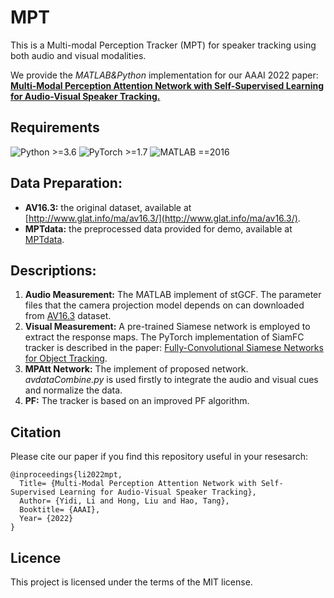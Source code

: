  # MPT
This is a Multi-modal Perception Tracker (MPT) for speaker tracking using both audio and visual modalities. 

We provide the *MATLAB&Python* implementation for our AAAI 2022 paper: [**Multi-Modal Perception Attention Network with Self-Supervised Learning for Audio-Visual Speaker Tracking.**](https://arxiv.org/abs/2112.07423)
## Requirements
![Python >=3.6](https://img.shields.io/badge/Python->=3.6-yellow.svg) ![PyTorch >=1.7](https://img.shields.io/badge/PyTorch->=1.7-blue.svg)  ![MATLAB ==2016](https://img.shields.io/badge/MATLAB-==2016-pink.svg)

## Data Preparation:
- **AV16.3:** the original dataset, available at [http://www.glat.info/ma/av16.3/](http://www.glat.info/ma/av16.3/).
- **MPTdata:** the preprocessed data provided for demo, available at [MPTdata](https://disk.pku.edu.cn:443/link/A7DB74EE5F407F4AA43D5BBFDE05AB95).

## Descriptions:
1. **Audio Measurement:**  The MATLAB implement of stGCF. The parameter files that the camera projection model depends on can downloaded from [AV16.3](http://www.glat.info/ma/av16.3/) dataset.
2. **Visual Measurement:** A pre-trained Siamese network is employed to extract the response maps.
The PyTorch implementation of SiamFC tracker is described in the paper: [Fully-Convolutional Siamese Networks for Object Tracking](https://www.robots.ox.ac.uk/~luca/siamese-fc.html).
3. **MPAtt Network:** The implement of proposed network.
*avdataCombine.py* is used firstly to integrate the audio and visual cues and normalize the data.
4. **PF:** The tracker is based on an improved PF algorithm.


## Citation
Please cite our paper if you find this repository useful in your resesarch:
```
@inproceedings{li2022mpt,
  Title= {Multi-Modal Perception Attention Network with Self-Supervised Learning for Audio-Visual Speaker Tracking},
  Author= {Yidi, Li and Hong, Liu and Hao, Tang},
  Booktitle= {AAAI},
  Year= {2022}
}
```


## Licence
This project is licensed under the terms of the MIT license.


